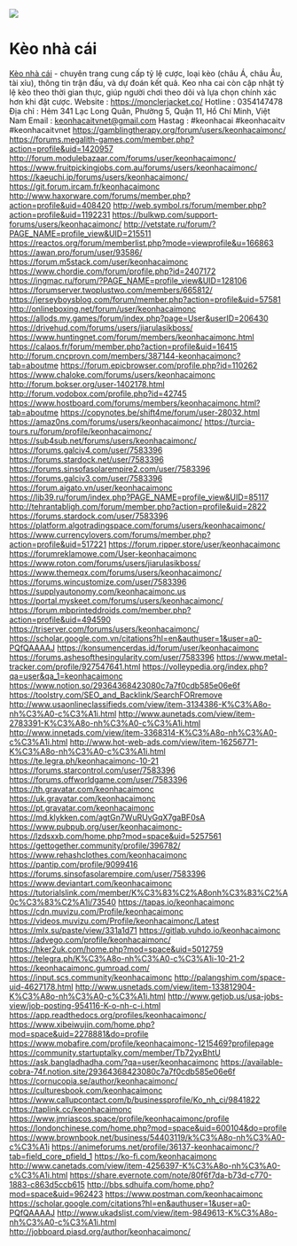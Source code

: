 ![](https://pad.karuka.tech/uploads/b17ce0e9-1eac-4872-bed7-f0633b33947f.png)
# Kèo nhà cái
<a href="https://monclerjacket.co/">Kèo nhà cái</a> - chuyên trang cung cấp tỷ lệ cược, loại kèo (châu Á, châu Âu, tài xỉu), thông tin trận đấu, và dự đoán kết quả. Keo nha cai còn cập nhật tỷ lệ kèo theo thời gian thực, giúp người chơi theo dõi và lựa chọn chính xác hơn khi đặt cược.
Website : <a href="https://monclerjacket.co/">https://monclerjacket.co/</a>
Hotline : 0354147478
Địa chỉ : Hẻm 341 Lạc Long Quân, Phường 5, Quận 11, Hồ Chí Minh, Việt Nam
Email : keonhacaitvnet@gmail.com
Hastag : #keonhacai #keonhacaitv #keonhacaitvnet
<a href="https://gamblingtherapy.org/forum/users/keonhacaimonc/">https://gamblingtherapy.org/forum/users/keonhacaimonc/</a>
<a href="https://forums.megalith-games.com/member.php?action=profile&uid=1420957">https://forums.megalith-games.com/member.php?action=profile&uid=1420957</a>
<a href="http://forum.modulebazaar.com/forums/user/keonhacaimonc/">http://forum.modulebazaar.com/forums/user/keonhacaimonc/</a>
<a href="https://www.fruitpickingjobs.com.au/forums/users/keonhacaimonc/">https://www.fruitpickingjobs.com.au/forums/users/keonhacaimonc/</a>
<a href="https://kaeuchi.jp/forums/users/keonhacaimonc/">https://kaeuchi.jp/forums/users/keonhacaimonc/</a>
<a href="https://git.forum.ircam.fr/keonhacaimonc">https://git.forum.ircam.fr/keonhacaimonc</a>
<a href="http://www.haxorware.com/forums/member.php?action=profile&uid=408420">http://www.haxorware.com/forums/member.php?action=profile&uid=408420</a>
<a href="http://web.symbol.rs/forum/member.php?action=profile&uid=1192231">http://web.symbol.rs/forum/member.php?action=profile&uid=1192231</a>
<a href="https://bulkwp.com/support-forums/users/keonhacaimonc/">https://bulkwp.com/support-forums/users/keonhacaimonc/</a>
<a href="http://vetstate.ru/forum/?PAGE_NAME=profile_view&UID=215511">http://vetstate.ru/forum/?PAGE_NAME=profile_view&UID=215511</a>
<a href="https://reactos.org/forum/memberlist.php?mode=viewprofile&u=166863">https://reactos.org/forum/memberlist.php?mode=viewprofile&u=166863</a>
<a href="https://awan.pro/forum/user/93586/">https://awan.pro/forum/user/93586/</a>
<a href="https://forum.m5stack.com/user/keonhacaimonc">https://forum.m5stack.com/user/keonhacaimonc</a>
<a href="https://www.chordie.com/forum/profile.php?id=2407172">https://www.chordie.com/forum/profile.php?id=2407172</a>
<a href="https://ingmac.ru/forum/?PAGE_NAME=profile_view&UID=128106">https://ingmac.ru/forum/?PAGE_NAME=profile_view&UID=128106</a>
<a href="https://forumserver.twoplustwo.com/members/665812/">https://forumserver.twoplustwo.com/members/665812/</a>
<a href="https://jerseyboysblog.com/forum/member.php?action=profile&uid=57581">https://jerseyboysblog.com/forum/member.php?action=profile&uid=57581</a>
<a href="http://onlineboxing.net/forum/user/keonhacaimonc">http://onlineboxing.net/forum/user/keonhacaimonc</a>
<a href="https://allods.my.games/forum/index.php?page=User&userID=206430">https://allods.my.games/forum/index.php?page=User&userID=206430</a>
<a href="https://drivehud.com/forums/users/jiarulasikboss/">https://drivehud.com/forums/users/jiarulasikboss/</a>
<a href="https://www.huntingnet.com/forum/members/keonhacaimonc.html">https://www.huntingnet.com/forum/members/keonhacaimonc.html</a>
<a href="https://calaos.fr/forum/member.php?action=profile&uid=16415">https://calaos.fr/forum/member.php?action=profile&uid=16415</a>
<a href="http://forum.cncprovn.com/members/387144-keonhacaimonc?tab=aboutme">http://forum.cncprovn.com/members/387144-keonhacaimonc?tab=aboutme</a>
<a href="https://forum.epicbrowser.com/profile.php?id=110262">https://forum.epicbrowser.com/profile.php?id=110262</a>
<a href="https://www.chaloke.com/forums/users/keonhacaimonc">https://www.chaloke.com/forums/users/keonhacaimonc</a>
<a href="http://forum.bokser.org/user-1402178.html">http://forum.bokser.org/user-1402178.html</a>
<a href="http://forum.vodobox.com/profile.php?id=42745">http://forum.vodobox.com/profile.php?id=42745</a>
<a href="https://www.hostboard.com/forums/members/keonhacaimonc.html?tab=aboutme">https://www.hostboard.com/forums/members/keonhacaimonc.html?tab=aboutme</a>
<a href="https://copynotes.be/shift4me/forum/user-28032.html">https://copynotes.be/shift4me/forum/user-28032.html</a>
<a href="https://amaz0ns.com/forums/users/keonhacaimonc/">https://amaz0ns.com/forums/users/keonhacaimonc/</a>
<a href="https://turcia-tours.ru/forum/profile/keonhacaimonc/">https://turcia-tours.ru/forum/profile/keonhacaimonc/</a>
<a href="https://sub4sub.net/forums/users/keonhacaimonc/">https://sub4sub.net/forums/users/keonhacaimonc/</a>
<a href="https://forums.galciv4.com/user/7583396">https://forums.galciv4.com/user/7583396</a>
<a href="https://forums.stardock.net/user/7583396">https://forums.stardock.net/user/7583396</a>
<a href="https://forums.sinsofasolarempire2.com/user/7583396">https://forums.sinsofasolarempire2.com/user/7583396</a>
<a href="https://forums.galciv3.com/user/7583396">https://forums.galciv3.com/user/7583396</a>
<a href="https://forum.aigato.vn/user/keonhacaimonc">https://forum.aigato.vn/user/keonhacaimonc</a>
<a href="https://lib39.ru/forum/index.php?PAGE_NAME=profile_view&UID=85117">https://lib39.ru/forum/index.php?PAGE_NAME=profile_view&UID=85117</a>
<a href="http://tehrantabligh.com/forum/member.php?action=profile&uid=2822">http://tehrantabligh.com/forum/member.php?action=profile&uid=2822</a>
<a href="https://forums.stardock.com/user/7583396">https://forums.stardock.com/user/7583396</a>
<a href="https://platform.algotradingspace.com/forums/users/keonhacaimonc/">https://platform.algotradingspace.com/forums/users/keonhacaimonc/</a>
<a href="https://www.currencylovers.com/forums/member.php?action=profile&uid=517221">https://www.currencylovers.com/forums/member.php?action=profile&uid=517221</a>
<a href="https://forum.ripper.store/user/keonhacaimonc">https://forum.ripper.store/user/keonhacaimonc</a>
<a href="https://forumreklamowe.com/User-keonhacaimonc">https://forumreklamowe.com/User-keonhacaimonc</a>
<a href="https://www.roton.com/forums/users/jiarulasikboss/">https://www.roton.com/forums/users/jiarulasikboss/</a>
<a href="https://www.themeqx.com/forums/users/keonhacaimonc/">https://www.themeqx.com/forums/users/keonhacaimonc/</a>
<a href="https://forums.wincustomize.com/user/7583396">https://forums.wincustomize.com/user/7583396</a>
<a href="https://supplyautonomy.com/keonhacaimonc.us">https://supplyautonomy.com/keonhacaimonc.us</a>
<a href="https://portal.myskeet.com/forums/users/keonhacaimonc/">https://portal.myskeet.com/forums/users/keonhacaimonc/</a>
<a href="https://forum.mbprinteddroids.com/member.php?action=profile&uid=494590">https://forum.mbprinteddroids.com/member.php?action=profile&uid=494590</a>
<a href="https://triserver.com/forums/users/keonhacaimonc/">https://triserver.com/forums/users/keonhacaimonc/</a>
<a href="https://scholar.google.com.vn/citations?hl=en&authuser=1&user=a0-PQfQAAAAJ">https://scholar.google.com.vn/citations?hl=en&authuser=1&user=a0-PQfQAAAAJ</a>
<a href="https://konsumencerdas.id/forum/user/keonhacaimonc">https://konsumencerdas.id/forum/user/keonhacaimonc</a>
<a href="https://forums.ashesofthesingularity.com/user/7583396">https://forums.ashesofthesingularity.com/user/7583396</a>
<a href="https://www.metal-tracker.com/profile/927547641.html">https://www.metal-tracker.com/profile/927547641.html</a>
<a href="https://volleypedia.org/index.php?qa=user&qa_1=keonhacaimonc">https://volleypedia.org/index.php?qa=user&qa_1=keonhacaimonc</a>
<a href="https://www.notion.so/29364368423080c7a7f0cdb585e06e6f">https://www.notion.so/29364368423080c7a7f0cdb585e06e6f</a>
<a href="https://toolstry.com/SEO_and_Backlink/SearchFORremove">https://toolstry.com/SEO_and_Backlink/SearchFORremove</a>
<a href="http://www.usaonlineclassifieds.com/view/item-3134386-K%C3%A8o-nh%C3%A0-c%C3%A1i.html">http://www.usaonlineclassifieds.com/view/item-3134386-K%C3%A8o-nh%C3%A0-c%C3%A1i.html</a>
<a href="http://www.aunetads.com/view/item-2783391-K%C3%A8o-nh%C3%A0-c%C3%A1i.html">http://www.aunetads.com/view/item-2783391-K%C3%A8o-nh%C3%A0-c%C3%A1i.html</a>
<a href="http://www.innetads.com/view/item-3368314-K%C3%A8o-nh%C3%A0-c%C3%A1i.html">http://www.innetads.com/view/item-3368314-K%C3%A8o-nh%C3%A0-c%C3%A1i.html</a>
<a href="http://www.hot-web-ads.com/view/item-16256771-K%C3%A8o-nh%C3%A0-c%C3%A1i.html">http://www.hot-web-ads.com/view/item-16256771-K%C3%A8o-nh%C3%A0-c%C3%A1i.html</a>
<a href="https://te.legra.ph/keonhacaimonc-10-21">https://te.legra.ph/keonhacaimonc-10-21</a>
<a href="https://forums.starcontrol.com/user/7583396">https://forums.starcontrol.com/user/7583396</a>
<a href="https://forums.offworldgame.com/user/7583396">https://forums.offworldgame.com/user/7583396</a>
<a href="https://th.gravatar.com/keonhacaimonc">https://th.gravatar.com/keonhacaimonc</a>
<a href="https://uk.gravatar.com/keonhacaimonc">https://uk.gravatar.com/keonhacaimonc</a>
<a href="https://pt.gravatar.com/keonhacaimonc">https://pt.gravatar.com/keonhacaimonc</a>
<a href="https://md.klykken.com/agtGn7WuRUyGqX7gaBF0sA">https://md.klykken.com/agtGn7WuRUyGqX7gaBF0sA</a>
<a href="https://www.pubpub.org/user/keonhacaimonc-">https://www.pubpub.org/user/keonhacaimonc-</a>
<a href="https://lzdsxxb.com/home.php?mod=space&uid=5257561">https://lzdsxxb.com/home.php?mod=space&uid=5257561</a>
<a href="https://gettogether.community/profile/396782/">https://gettogether.community/profile/396782/</a>
<a href="https://www.rehashclothes.com/keonhacaimonc">https://www.rehashclothes.com/keonhacaimonc</a>
<a href="https://pantip.com/profile/9099416">https://pantip.com/profile/9099416</a>
<a href="https://forums.sinsofasolarempire.com/user/7583396">https://forums.sinsofasolarempire.com/user/7583396</a>
<a href="https://www.deviantart.com/keonhacaimonc">https://www.deviantart.com/keonhacaimonc</a>
<a href="https://tutorialslink.com/member/K%C3%83%C2%A8onh%C3%83%C2%A0c%C3%83%C2%A1i/73540">https://tutorialslink.com/member/K%C3%83%C2%A8onh%C3%83%C2%A0c%C3%83%C2%A1i/73540</a>
<a href="https://tapas.io/keonhacaimonc">https://tapas.io/keonhacaimonc</a>
<a href="https://cdn.muvizu.com/Profile/keonhacaimonc">https://cdn.muvizu.com/Profile/keonhacaimonc</a>
<a href="https://videos.muvizu.com/Profile/keonhacaimonc/Latest">https://videos.muvizu.com/Profile/keonhacaimonc/Latest</a>
<a href="https://mlx.su/paste/view/331a1d71">https://mlx.su/paste/view/331a1d71</a>
<a href="https://gitlab.vuhdo.io/keonhacaimonc">https://gitlab.vuhdo.io/keonhacaimonc</a>
<a href="https://advego.com/profile/keonhacaimonc/">https://advego.com/profile/keonhacaimonc/</a>
<a href="https://hker2uk.com/home.php?mod=space&uid=5012759">https://hker2uk.com/home.php?mod=space&uid=5012759</a>
<a href="https://telegra.ph/K%C3%A8o-nh%C3%A0-c%C3%A1i-10-21-2">https://telegra.ph/K%C3%A8o-nh%C3%A0-c%C3%A1i-10-21-2</a>
<a href="https://keonhacaimonc.gumroad.com/">https://keonhacaimonc.gumroad.com/</a>
<a href="https://input.scs.community/keonhacaimonc">https://input.scs.community/keonhacaimonc</a>
<a href="http://palangshim.com/space-uid-4627178.html">http://palangshim.com/space-uid-4627178.html</a>
<a href="http://www.usnetads.com/view/item-133812904-K%C3%A8o-nh%C3%A0-c%C3%A1i.html">http://www.usnetads.com/view/item-133812904-K%C3%A8o-nh%C3%A0-c%C3%A1i.html</a>
<a href="http://www.getjob.us/usa-jobs-view/job-posting-954116-K-o-nh-c-i.html">http://www.getjob.us/usa-jobs-view/job-posting-954116-K-o-nh-c-i.html</a>
<a href="https://app.readthedocs.org/profiles/keonhacaimonc/">https://app.readthedocs.org/profiles/keonhacaimonc/</a>
<a href="https://www.xibeiwujin.com/home.php?mod=space&uid=2278881&do=profile">https://www.xibeiwujin.com/home.php?mod=space&uid=2278881&do=profile</a>
<a href="https://www.mobafire.com/profile/keonhacaimonc-1215469?profilepage">https://www.mobafire.com/profile/keonhacaimonc-1215469?profilepage</a>
<a href="https://community.startuptalky.com/member/Tb72yxBhtU">https://community.startuptalky.com/member/Tb72yxBhtU</a>
<a href="https://ask.bangladhadha.com/?qa=user/keonhacaimonc">https://ask.bangladhadha.com/?qa=user/keonhacaimonc</a>
<a href="https://available-cobra-74f.notion.site/29364368423080c7a7f0cdb585e06e6f">https://available-cobra-74f.notion.site/29364368423080c7a7f0cdb585e06e6f</a>
<a href="https://cornucopia.se/author/keonhacaimonc/">https://cornucopia.se/author/keonhacaimonc/</a>
<a href="https://culturesbook.com/keonhacaimonc">https://culturesbook.com/keonhacaimonc</a>
<a href="https://www.callupcontact.com/b/businessprofile/Ko_nh_ci/9841822">https://www.callupcontact.com/b/businessprofile/Ko_nh_ci/9841822</a>
<a href="https://taplink.cc/keonhacaimonc">https://taplink.cc/keonhacaimonc</a>
<a href="https://www.jmriascos.space/profile/keonhacaimonc/profile">https://www.jmriascos.space/profile/keonhacaimonc/profile</a>
<a href="https://londonchinese.com/home.php?mod=space&uid=600104&do=profile">https://londonchinese.com/home.php?mod=space&uid=600104&do=profile</a>
<a href="https://www.brownbook.net/business/54403119/k%C3%A8o-nh%C3%A0-c%C3%A1i">https://www.brownbook.net/business/54403119/k%C3%A8o-nh%C3%A0-c%C3%A1i</a>
<a href="https://animeforums.net/profile/36137-keonhacaimonc/?tab=field_core_pfield_1">https://animeforums.net/profile/36137-keonhacaimonc/?tab=field_core_pfield_1</a>
<a href="https://ko-fi.com/keonhacaimonc">https://ko-fi.com/keonhacaimonc</a>
<a href="http://www.canetads.com/view/item-4256397-K%C3%A8o-nh%C3%A0-c%C3%A1i.html">http://www.canetads.com/view/item-4256397-K%C3%A8o-nh%C3%A0-c%C3%A1i.html</a>
<a href="https://share.evernote.com/note/80f6f7da-b73d-c770-1883-c863d5ccb615">https://share.evernote.com/note/80f6f7da-b73d-c770-1883-c863d5ccb615</a>
<a href="http://bbs.sdhuifa.com/home.php?mod=space&uid=962423">http://bbs.sdhuifa.com/home.php?mod=space&uid=962423</a>
<a href="https://www.postman.com/keonhacaimonc">https://www.postman.com/keonhacaimonc</a>
<a href="https://scholar.google.com/citations?hl=en&authuser=1&user=a0-PQfQAAAAJ">https://scholar.google.com/citations?hl=en&authuser=1&user=a0-PQfQAAAAJ</a>
<a href="http://www.ukadslist.com/view/item-9849613-K%C3%A8o-nh%C3%A0-c%C3%A1i.html">http://www.ukadslist.com/view/item-9849613-K%C3%A8o-nh%C3%A0-c%C3%A1i.html</a>
<a href="http://jobboard.piasd.org/author/keonhacaimonc/">http://jobboard.piasd.org/author/keonhacaimonc/</a>
